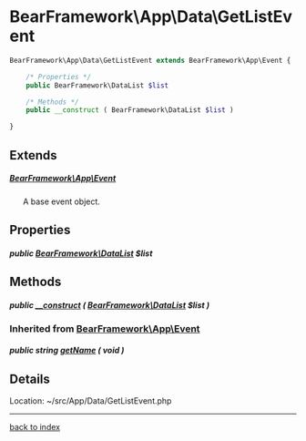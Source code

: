 # BearFramework\App\Data\GetListEvent

```php
BearFramework\App\Data\GetListEvent extends BearFramework\App\Event {

	/* Properties */
	public BearFramework\DataList $list

	/* Methods */
	public __construct ( BearFramework\DataList $list )

}
```

## Extends

##### [BearFramework\App\Event](bearframework.app.event.class.md)

&nbsp;&nbsp;&nbsp;&nbsp;&nbsp;&nbsp;A base event object.

## Properties

##### public [BearFramework\DataList](bearframework.datalist.class.md) $list

## Methods

##### public [__construct](bearframework.app.data.getlistevent.__construct.method.md) ( [BearFramework\DataList](bearframework.datalist.class.md) $list )

### Inherited from [BearFramework\App\Event](bearframework.app.event.class.md)

##### public string [getName](bearframework.app.event.getname.method.md) ( void )

## Details

Location: ~/src/App/Data/GetListEvent.php

---

[back to index](index.md)

